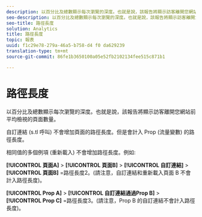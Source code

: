 ```yaml
---
description: 以百分比及總數顯示每次瀏覽的深度。也就是說，該報告將顯示訪客離開您網站前平均檢視的頁面數量。
seo-description: 以百分比及總數顯示每次瀏覽的深度。也就是說，該報告將顯示訪客離開您網站前平均檢視的頁面數量。
seo-title: 路徑長度
solution: Analytics
title: 路徑長度
topic: 報表
uuid: f1c29e78-279a-46a5-b758-d4 f0 da629239
translation-type: tm+mt
source-git-commit: 86fe1b3650100a05e52fb2102134fee515c871b1

---
```



# 路徑長度

以百分比及總數顯示每次瀏覽的深度。也就是說，該報告將顯示訪客離開您網站前平均檢視的頁面數量。

自訂連結 (s.tl 呼叫) 不會增加頁面的路徑長度。但是會計入 Prop (流量變數) 的路徑長度。

相同值的多個例項 (重新載入) 不會增加路徑長度。例如:

**[!UICONTROL 頁面A]** &gt; **[!UICONTROL 頁面B]** &gt; **[!UICONTROL 自訂連結]** &gt; **[!UICONTROL 頁面B]** =路徑長度2。(請注意，自訂連結和重新載入頁面 B 不會計入路徑長度)。

**[!UICONTROL Prop A]** &gt; **[!UICONTROL 自訂連結通過Prop B]** &gt; **[!UICONTROL Prop C]** =路徑長度3。(請注意，Prop B 的自訂連結不會計入路徑長度)。
